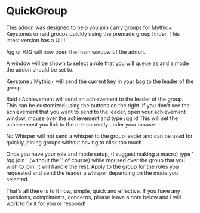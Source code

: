 # QuickGroup
This addon was designed to help you join carry groups for Mythic+ Keystones or raid groups quickly using the premade group finder. This latest version has a UI!!!

 /qg or /QG will now open the main window of the addon.

A window will be shown to select a role that you will queue as and a mode the addon should be set to.

Keystone / Mythic+ will send the current key in your bag to the leader of the group.

Raid / Achievement will send an achievement to the leader of the group. This can be customized using the buttons on the right.
	If you don't see the achievement that you want to send to the leader, open your achievement window, mouse over the achievement and type /qg id
	This will set the achievement you link to the one currently under your mouse.

No Whisper will not send a whisper to the group leader and can be used for quickly joining groups without having to click too much.

Once you have your role and mode setup, (I suggest making a macro) type ' /qg join ' (without the '' of course) while moused over the group that you wish to join. It will handle the rest. Apply to the group for the roles you requested and send the leader a whisper depending on the mode you selected.

That's all there is to it now, simple, quick and effective. If you have any questions, compliments, concerns, please leave a note below and I will work to fix it for you or respond!